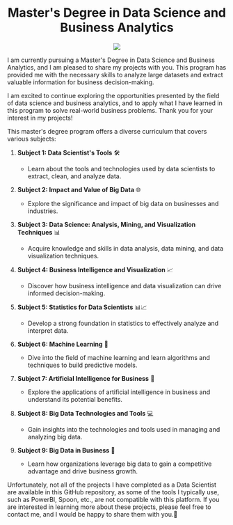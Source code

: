 <h1 align="center">Master's Degree in Data Science and Business Analytics</h1>

<p align="center">
  <img src="https://www.ithotelero.com/wp-content/uploads/2017/04/Logo-rojo-IMF-tagline-vertical.png">
</p>

<p>I am currently pursuing a Master's Degree in Data Science and Business Analytics, and I am pleased to share my projects with you. This program has provided me with the necessary skills to analyze large datasets and extract valuable information for business decision-making.</p>

<p>I am excited to continue exploring the opportunities presented by the field of data science and business analytics, and to apply what I have learned in this program to solve real-world business problems. Thank you for your interest in my projects! </p>

<p>This master's degree program offers a diverse curriculum that covers various subjects:</p>

1. <strong>Subject 1: Data Scientist's Tools</strong> 🛠️
   - Learn about the tools and technologies used by data scientists to extract, clean, and analyze data.

2. <strong>Subject 2: Impact and Value of Big Data</strong> 🌐
   - Explore the significance and impact of big data on businesses and industries.

3. <strong>Subject 3: Data Science: Analysis, Mining, and Visualization Techniques</strong> 📊
   - Acquire knowledge and skills in data analysis, data mining, and data visualization techniques.

4. <strong>Subject 4: Business Intelligence and Visualization</strong> 📈
   - Discover how business intelligence and data visualization can drive informed decision-making.

5. <strong>Subject 5: Statistics for Data Scientists</strong> 📊📈
   - Develop a strong foundation in statistics to effectively analyze and interpret data.

6. <strong>Subject 6: Machine Learning</strong> 🤖
   - Dive into the field of machine learning and learn algorithms and techniques to build predictive models.

7. <strong>Subject 7: Artificial Intelligence for Business</strong> 🧠
   - Explore the applications of artificial intelligence in business and understand its potential benefits.

8. <strong>Subject 8: Big Data Technologies and Tools</strong> 💻
   - Gain insights into the technologies and tools used in managing and analyzing big data.

9. <strong>Subject 9: Big Data in Business</strong> 🏢
   - Learn how organizations leverage big data to gain a competitive advantage and drive business growth.

Unfortunately, not all of the projects I have completed as a Data Scientist are available in this GitHub repository, as some of the tools I typically use, such as PowerBI, Spoon, etc., are not compatible with this platform. If you are interested in learning more about these projects, please feel free to contact me, and I would be happy to share them with you.🚀</p>

